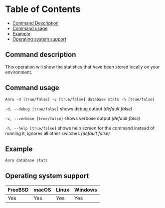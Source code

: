 # Table of Contents

- [Command Description](#command-description)
- [Command usage](#command-usage)
- [Example](#example)
- [Operating system support](#operating-system-support)

## Command description

This operation will show the statistics that have been stored locally on your environment.

## Command usage

```
Aaru -d [true/false] -v [true/false] database stats -h [true/false]
```

```-d, --debug [true/false]``` shows debug output *(default false)*

```-v, --verbose [true/false]``` shows verbose output *(default false)*

```-h, --help [true/false]``` shows help screen for the command instead of running it, ignores all other switches *(default false)*

## Example

```Aaru database stats```

## Operating system support

| FreeBSD | macOS | Linux | Windows |
|---|---|---|---|
| Yes | Yes | Yes | Yes |

